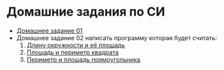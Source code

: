 Домашние задания по СИ
======================

* [Домашнее задание 01](https://gist.github.com/Gitserj/a458f9aed8678d04fdeb98e1e8d4c057 "Доказать что тип char занимает 1 байт. Узнать сколько занимает тип short int. Создать переменные типа char и long long int, вывести их значения, размер и адрес.")
* Домашнее задание 02 написать программу которая будет считать:
    1. [Длину окружности и её площадь](https://gist.github.com/Gitserj/3bb32b524ad50f8ede2f7f04cbc3815b#file-02_1-c "Программа вычисляет длину и площадь окружности по диаметру, работает по стандарту С99")
    2. [Площадь и периметр квадрата](https://gist.github.com/Gitserj/87ccf7f5a5ba2bcb3e48c1d4a2512674#file-02_2-c "Программа вычисляет периметр и площадь квадрата.")
    3. [Периметр и площадь прямоугольника](https://gist.github.com/Gitserj/2ec14232c138a101fd08e27f160d4f5e#file-02_3-c "Программа вычисляет периметр и площадь прямоугольника")
